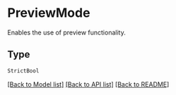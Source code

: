 # PreviewMode

Enables the use of preview functionality.

## Type
```python
StrictBool
```


[[Back to Model list]](../../README.md#models-v1-link) [[Back to API list]](../../README.md#documentation-for-api-endpoints) [[Back to README]](../../README.md)
